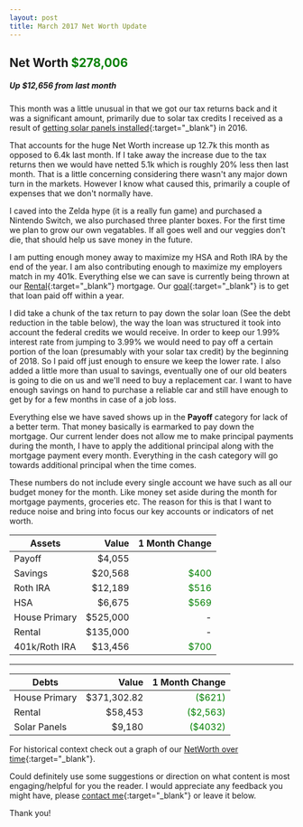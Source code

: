 ```yaml
---
layout: post
title: March 2017 Net Worth Update
---
```


## Net Worth <span style="color:green;">**$278,006**</span>

##### Up $12,656 from last month

This month was a little unusual in that we got our tax returns back and it was a significant amount, 
primarily due to solar tax credits I received as a result of [getting solar panels
installed](/2017-03-13-purchasing-solar/ "Why Solar Panels made sense for me"){:target="_blank"} in 2016.  

That accounts for the huge Net Worth increase up 12.7k this month as opposed to 6.4k last month.
If I take away the increase due to the tax returns then we would have netted 5.1k which is roughly 20%
less then last month. That is a little concerning considering there wasn't any major down turn in the markets.
However I know what caused this, primarily a couple of expenses that we don't normally have.

I caved into the Zelda hype (it is a really fun game) and purchased a Nintendo Switch,
we also purchased three planter boxes. For the first time we plan to grow our own vegatables.
If all goes well and our veggies don't die, that should help us save money in the future.

I am putting enough money away to maximize my HSA and Roth IRA by the end of the year.
I am also contributing enough to maximize my employers match in my 401k.
Everything else we can save is currently being thrown at our [Rental](/2017-03-13-first-home/ "How we saved for and decided on our first home."){:target="_blank"} mortgage.
Our [goal](/2017-03-13-near-term-goals/ "Our short term goals"){:target="_blank"}  is to get that loan paid off within a year.

I did take a chunk of the tax return to pay down the solar loan (See the debt reduction in the table below), 
the way the loan was structured it took into account the federal credits we would receive.
In order to keep our 1.99% interest rate from jumping to 3.99% we would need to pay off a certain portion of the loan 
(presumably with your solar tax credit) by the beginning of 2018.  So I paid off just enough to ensure we keep the lower rate.
I also added a little more than usual to savings, eventually one of our old beaters is going to die on us and we'll need to buy a replacement car.
I want to have enough savings on hand to purchase a reliable car and still have enough to get by for a few months in case of a job loss.

Everything else we have saved shows up in the **Payoff** category for lack of a better term.  That money basically is earmarked to pay down the mortgage.
Our current lender does not allow me to make principal payments during the month, I have to apply the additional principal along with the mortgage payment every month.
Everything in the cash category will go towards additional principal when the time comes.

These numbers do not include every single account we have such as all our budget money for the month.
Like money set aside during the month for mortgage payments, groceries etc.
The reason for this is that I want to reduce noise and bring into focus our key accounts or indicators of net worth. 


  

| Assets        | Value           | 1 Month Change  |
| ------------- | -------------:| -----:|
| Payoff      | $4,055      |    |
| Savings   | $20,568 | <span style="color:green;">$400</span> |
| Roth IRA  | $12,189     | <span style="color:green;">$516</span> |
| HSA  | $6,675     | <span style="color:green;">$569</span> |
| House Primary  | $525,000     | - |
| Rental  | $135,000     | - |
| 401k/Roth IRA  | $13,456     | <span style="color:green;">$700</span> |

<hr>

| Debts        | Value           | 1 Month Change  |
| ------------- | -------------:| -----:|
| House Primary      | $371,302.82    | <span style="color:green;">($621)</span>   |
| Rental   | $58,453 | <span style="color:green;">($2,563)</span> |
| Solar Panels  | $9,180    | <span style="color:green;">($4032)</span> |

  
For historical context check out a graph of our [NetWorth over time](/Net-Worth/profile/?user=yhxzTiGfYRe5j5IpB6Xw2nmZUTJ2){:target="_blank"}.

Could definitely use some suggestions or direction on what content is most engaging/helpful for you the reader.  I would appreciate any feedback you might have, please [contact me](/aboutme/){:target="_blank"} or leave it below.  

Thank you!



